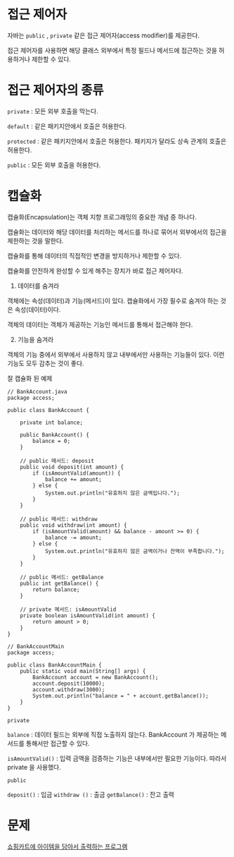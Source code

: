 # 접근 제어자
자바는 `public` , `private` 같은 접근 제어자(access modifier)를 제공한다. 

접근 제어자를 사용하면 해당 클래스 외부에서 특정 필드나 메서드에 접근하는 것을 허용하거나 제한할 수 있다.

# 접근 제어자의 종류
`private` : 모든 외부 호출을 막는다.

`default` : 같은 패키지안에서 호출은 허용한다.

`protected` : 같은 패키지안에서 호출은 허용한다. 패키지가 달라도 상속 관계의 호출은 허용한다.

`public` : 모든 외부 호출을 허용한다.

# 캡슐화
캡슐화(Encapsulation)는 객체 지향 프로그래밍의 중요한 개념 중 하나다. 

캡슐화는 데이터와 해당 데이터를 처리하는 메서드를 하나로 묶어서 외부에서의 접근을 제한하는 것을 말한다. 

캡슐화를 통해 데이터의 직접적인 변경을 방지하거나 제한할 수 있다.

캡슐화를 안전하게 완성할 수 있게 해주는 장치가 바로 접근 제어자다.

1. 데이터를 숨겨라

객체에는 속성(데이터)과 기능(메서드)이 있다. 캡슐화에서 가장 필수로 숨겨야 하는 것은 속성(데이터)이다.

객체의 데이터는 객체가 제공하는 기능인 메서드를 통해서 접근해야 한다.

2. 기능을 숨겨라

객체의 기능 중에서 외부에서 사용하지 않고 내부에서만 사용하는 기능들이 있다. 이런 기능도 모두 감추는 것이 좋다.

잘 캡슐화 된 예제
```
// BankAccount.java
package access;

public class BankAccount {

    private int balance;

    public BankAccount() {
        balance = 0;
    }

    // public 메서드: deposit
    public void deposit(int amount) {
        if (isAmountValid(amount)) {
            balance += amount;
        } else {
            System.out.println("유효하지 않은 금액입니다.");
        }
    }

    // public 메서드: withdraw
    public void withdraw(int amount) {
        if (isAmountValid(amount) && balance - amount >= 0) {
            balance -= amount;
        } else {
            System.out.println("유효하지 않은 금액이거나 잔액이 부족합니다.");
        }
    }

    // public 메서드: getBalance
    public int getBalance() {
        return balance;
    }

    // private 메서드: isAmountValid
    private boolean isAmountValid(int amount) {
        return amount > 0;
    }
}

// BankAccountMain
package access;

public class BankAccountMain {
    public static void main(String[] args) {
        BankAccount account = new BankAccount();
        account.deposit(10000);
        account.withdraw(3000);
        System.out.println("balance = " + account.getBalance());
    }
}
```
`private`

`balance` : 데이터 필드는 외부에 직접 노출하지 않는다. BankAccount 가 제공하는 메서드를 통해서만 접근할 수 있다.

`isAmountValid()` : 입력 금액을 검증하는 기능은 내부에서만 필요한 기능이다. 따라서 private 을 사용했다.

`public`
   
`deposit()` : 입금
`withdraw ()` : 출금
`getBalance()` : 잔고 출력

# 문제
[쇼핑카트에 아이템을 담아서 출력하는 프로그램](https://github.com/skcy1515/Programming-Study/blob/main/Java/Basic%20Grammars/Access%20Modifier/ex/ShoppingCartMain.java)
